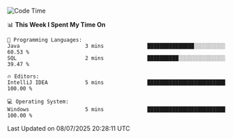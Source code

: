 
<!--START_SECTION:waka-->
![Code Time](http://img.shields.io/badge/Code%20Time-766%20hrs%2020%20mins-blue)

📊 **This Week I Spent My Time On** 

```text
💬 Programming Languages: 
Java                     3 mins              ███████████████░░░░░░░░░░   60.53 % 
SQL                      2 mins              ██████████░░░░░░░░░░░░░░░   39.47 % 

🔥 Editors: 
IntelliJ IDEA            5 mins              █████████████████████████   100.00 % 

💻 Operating System: 
Windows                  5 mins              █████████████████████████   100.00 % 
```


 Last Updated on 08/07/2025 20:28:11 UTC
<!--END_SECTION:waka-->
